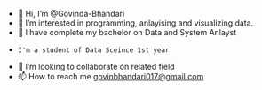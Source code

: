 - 👋 Hi, I’m @Govinda-Bhandari
- 👀 I’m interested in programming, anlayising and visualizing data.
- 🌱 I have complete my bachelor on Data and System Anlayst
-     I'm a student of Data Sceince 1st year
- 💞️ I’m looking to collaborate on related field
- 📫 How to reach me govinbhandari017@gmail.com

<!---
Govinda-Bhandari/Govinda-Bhandari is a ✨ special ✨ repository because its `README.md` (this file) appears on your GitHub profile.
You can click the Preview link to take a look at your changes.
--->
